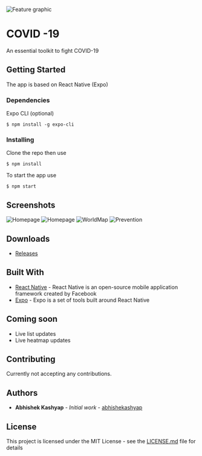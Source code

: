![Feature graphic](screenshots/Feature_graphic.png "Feature graphic")

# COVID -19

An essential toolkit to fight COVID-19

## Getting Started

The app is based on React Native (Expo)

### Dependencies

Expo CLI (optional)

```
$ npm install -g expo-cli
```

### Installing

Clone the repo then use

```
$ npm install
```

To start the app use

```
$ npm start
```

## Screenshots

![Homepage](screenshots/mockups/Google-Pixel-3-1.png "Landing page 1")
![Homepage](screenshots/mockups/Google-Pixel-3-2.png "Landing page 2")
![WorldMap](screenshots/mockups/Google-Pixel-3-3.png "World Map")
![Prevention](screenshots/mockups/Google-Pixel-3-4.png "Prevention page")

## Downloads
* [Releases](https://github.com/abhishekashyap/covid-19/releases)

## Built With

* [React Native](https://reactnative.dev/) - React Native is an open-source mobile application framework created by Facebook
* [Expo](https://expo.io/) - Expo is a set of tools built around React Native

## Coming soon

* Live list updates
* Live heatmap updates

## Contributing

Currently not accepting any contributions.
<!-- Please read [CONTRIBUTING.md](CONTRIBUTING.md) for details on our code of conduct, and the process for submitting pull requests to us. -->

## Authors

* **Abhishek Kashyap** - *Initial work* - [abhishekashyap](https://github.com/abhishekashyap)

## License

This project is licensed under the MIT License - see the [LICENSE.md](LICENSE.md) file for details
